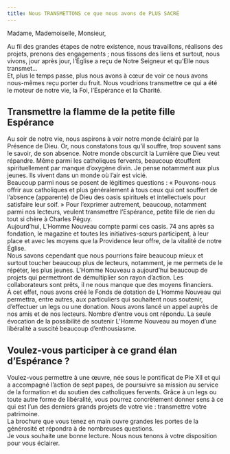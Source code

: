 ```yaml
---
title: Nous TRANSMETTONS ce que nous avons de PLUS SACRÉ
---
```


Madame, Mademoiselle, Monsieur,

Au fil des grandes étapes de notre existence, nous travaillons, réalisons des projets, prenons des engagements ;
nous tissons des liens et surtout, nous vivons, jour après jour, l’Église a reçu de Notre Seigneur et qu’Elle nous
transmet...  
Et, plus le temps passe, plus nous avons à cœur de voir ce nous avons nous-mêmes reçu porter du fruit. Nous
voudrions transmettre ce qui a été le moteur de notre vie, la Foi, l’Espérance et la Charité.  

## Transmettre la flamme de la petite fille Espérance  

Au soir de notre vie, nous aspirons à voir notre monde éclairé par la Présence de Dieu. Or, nous constatons tous
qu’il souffre, trop souvent sans le savoir, de son absence. Notre monde obscurcit la Lumière que Dieu veut
répandre. Même parmi les catholiques fervents, beaucoup étouffent spirituellement par manque d’oxygène divin. Je
pense notamment aux plus jeunes. Ils vivent dans un monde où l’air est vicié.  
Beaucoup parmi nous se posent de légitimes questions : « Pouvons-nous offrir aux catholiques et plus généralement
à tous ceux qui ont souffert de l’absence (apparente) de Dieu des oasis spirituels et intellectuels pour
satisfaire leur soif. » Pour l’exprimer autrement, beaucoup, notamment parmi nos lecteurs, veulent transmettre
l’Espérance, petite fille de rien du tout si chère à Charles Péguy.  
Aujourd’hui, L’Homme Nouveau compte parmi ces oasis. 74 ans après sa fondation, le magazine et toutes les
initiatives-sœurs participent, à leur place et avec les moyens que la Providence leur offre, de la vitalité de
notre Église.  
Nous savons cependant que nous pourrions faire beaucoup mieux et surtout toucher beaucoup plus de lecteurs,
notamment, je me permets de le répéter, les plus jeunes. L’Homme Nouveau a aujourd’hui beaucoup de projets qui
permettront de démultiplier son rayon d’action. Les collaborateurs sont prêts, il ne nous manque que des moyens
financiers.  
À cet effet, nous avons créé le Fonds de dotation de L’Homme Nouveau qui permettra, entre autres, aux particuliers
qui souhaitent nous soutenir, d’effectuer un legs ou une donation.
Nous avons lancé un appel auprès de nos amis et de nos lecteurs. Nombre d’entre vous ont répondu. La seule
évocation de la possibilité de soutenir L’Homme Nouveau au moyen d’une libéralité a suscité beaucoup
d’enthousiasme.  

## Voulez-vous participer à ce grand élan d’Espérance ?  

Voulez-vous permettre à une œuvre, née sous le pontificat de Pie XII et qui a accompagné l’action de sept papes,
de poursuivre sa mission au service de la formation et du soutien des catholiques fervents.
Grâce à un legs ou toute autre forme de libéralité, vous pourrez concrètement donner sens à ce qui est l’un
des derniers grands projets de votre vie : transmettre votre patrimoine.  
La brochure que vous tenez en main ouvre grandes les portes de la générosité et répondra à de nombreuses
questions.  
Je vous souhaite une bonne lecture. Nous nous tenons à votre disposition pour vous éclairer.  
